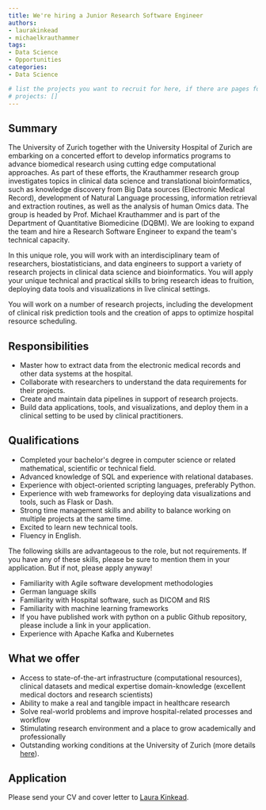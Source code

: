 ```yaml
---
title: We're hiring a Junior Research Software Engineer
authors:
- laurakinkead
- michaelkrauthammer
tags:
- Data Science
- Opportunities
categories:
- Data Science

# list the projects you want to recruit for here, if there are pages for them
# projects: []
---
```


## Summary

The University of Zurich together with the University Hospital of Zurich are embarking on a concerted effort to develop informatics programs to advance biomedical research using cutting edge computational approaches. As part of these efforts, the Krauthammer research group investigates topics in clinical data science and translational bioinformatics, such as knowledge discovery from Big Data sources (Electronic Medical Record), development of Natural Language processing, information retrieval and extraction routines, as well as the analysis of human Omics data. The group is headed by Prof. Michael Krauthammer and is part of the Department of Quantitative Biomedicine (DQBM). We are looking to expand the team and hire a Research Software Engineer to expand the team's technical capacity.

In this unique role, you will work with an interdisciplinary team of researchers, biostatisticians, and data engineers to support a variety of research projects in clinical data science and bioinformatics. You will apply your unique technical and practical skills to bring research ideas to fruition, deploying data tools and visualizations in live clinical settings.

You will work on a number of research projects, including the development of clinical risk prediction tools and the creation of apps to optimize hospital resource scheduling.

## Responsibilities

- Master how to extract data from the electronic medical records and other data systems at the hospital.
- Collaborate with researchers to understand the data requirements for their projects.
- Create and maintain data pipelines in support of research projects.
- Build data applications, tools, and visualizations, and deploy them in a clinical setting to be used by clinical practitioners.

## Qualifications

- Completed your bachelor's degree in computer science or related mathematical, scientific or technical field.
- Advanced knowledge of SQL and experience with relational databases.
- Experience with object-oriented scripting languages, preferably Python.
- Experience with web frameworks for deploying data visualizations and tools, such as Flask or Dash.
- Strong time management skills and ability to balance working on multiple projects at the same time.
- Excited to learn new technical tools.
- Fluency in English.

The following skills are advantageous to the role, but not requirements. If you have any of these skills, please be sure to mention them in your application. But if not, please apply anyway!

- Familiarity with Agile software development methodologies
- German language skills
- Familiarity with Hospital software, such as DICOM and RIS
- Familiarity with machine learning frameworks
- If you have published work with python on a public Github repository, please include a link in your application.
- Experience with Apache Kafka and Kubernetes

## What we offer

- Access to state-of-the-art infrastructure (computational resources), clinical datasets and medical expertise domain-knowledge (excellent medical doctors and research scientists)
- Ability to make a real and tangible impact in healthcare research
- Solve real-world problems and improve hospital-related processes and workflow
- Stimulating research environment and a place to grow academically and professionally
- Outstanding working conditions at the University of Zurich (more details [here](https://www.pa.uzh.ch/en/Working-at-UZH.html)).


## Application

Please send your CV and cover letter to <a href="#" onclick="u='laura.kinkead'; d='uzh.ch'; prompt('Copy address to clipboard',u+'@'+d); return false">Laura Kinkead</a>.
